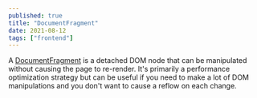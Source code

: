```yaml
---
published: true
title: "DocumentFragment"
date: 2021-08-12
tags: ["frontend"]
---
```


A [DocumentFragment](https://developer.mozilla.org/en-US/docs/Web/API/DocumentFragment) is a detached DOM node that can be manipulated without
causing the page to re-render. It's primarily a performance optimization
strategy but can be useful if you need to make a lot of DOM manipulations and
you don't want to cause a reflow on each change.

